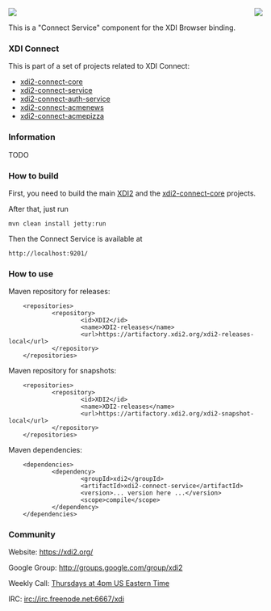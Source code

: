 <a href="http://projectdanube.org/" target="_blank"><img src="http://projectdanube.github.com/xdi2/images/projectdanube_logo.png" align="right"></a>
<img src="http://projectdanube.github.com/xdi2/images/logo64.png"><br>

This is a "Connect Service" component for the XDI Browser binding.

### XDI Connect

This is part of a set of projects related to XDI Connect:
* [xdi2-connect-core](http://github.com/projectdanube/xdi2-connect-core)
* [xdi2-connect-service](http://github.com/projectdanube/xdi2-connect-service)
* [xdi2-connect-auth-service](http://github.com/projectdanube/xdi2-connect-auth-service)
* [xdi2-connect-acmenews](http://github.com/projectdanube/xdi2-connect-acmenews)
* [xdi2-connect-acmepizza](http://github.com/projectdanube/xdi2-connect-acmepizza)

### Information

TODO

### How to build

First, you need to build the main [XDI2](http://github.com/projectdanube/xdi2) and the 
[xdi2-connect-core](http://github.com/projectdanube/xdi2-connect-core) projects.

After that, just run

    mvn clean install jetty:run

Then the Connect Service is available at

	http://localhost:9201/

### How to use

Maven repository for releases:

        <repositories>
                <repository>
                        <id>XDI2</id>
                        <name>XDI2-releases</name>
                        <url>https://artifactory.xdi2.org/xdi2-releases-local</url>
                </repository>
        </repositories>

Maven repository for snapshots:

        <repositories>
                <repository>
                        <id>XDI2</id>
                        <name>XDI2-releases</name>
                        <url>https://artifactory.xdi2.org/xdi2-snapshot-local</url>
                </repository>
        </repositories>

Maven dependencies:

        <dependencies>
                <dependency>
                        <groupId>xdi2</groupId>
                        <artifactId>xdi2-connect-service</artifactId>
                        <version>... version here ...</version>
                        <scope>compile</scope>
                </dependency>
        </dependencies>

### Community

Website: https://xdi2.org/

Google Group: http://groups.google.com/group/xdi2

Weekly Call: [Thursdays at 4pm US Eastern Time](https://github.com/projectdanube/xdi2/wiki/XDI2-Weekly-Call)

IRC: [irc://irc.freenode.net:6667/xdi](http://webchat.freenode.net?randomnick=1&channels=%23xdi)

